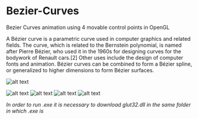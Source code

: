 # Bezier-Curves
Bezier Curves animation using 4 movable control points in OpenGL 

A Bézier curve is a parametric curve used in computer graphics and related fields. The curve, which is related to the Bernstein polynomial, is named after Pierre Bézier, who used it in the 1960s for designing curves for the bodywork of Renault cars.[2] Other uses include the design of computer fonts and animation. Bézier curves can be combined to form a Bézier spline, or generalized to higher dimensions to form Bézier surfaces. 

![alt text](https://github.com/lafifii/Bezier-Curves/blob/master/BezierFormula.png)

![alt text](https://github.com/lafifii/Bezier-Curves/blob/master/Bezier4.PNG)
![alt text](https://github.com/lafifii/Bezier-Curves/blob/master/Bezier1.PNG)
![alt text](https://github.com/lafifii/Bezier-Curves/blob/master/Bezier2.PNG)
![alt text](https://github.com/lafifii/Bezier-Curves/blob/master/Bezier3.PNG)

*In order to run .exe it is necessary to download glut32.dll in the same folder in which .exe is*

